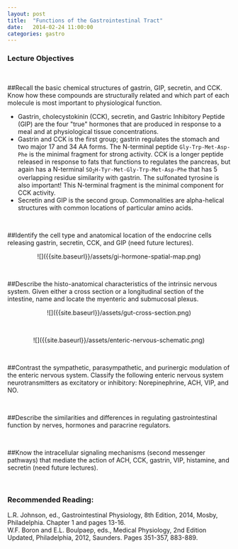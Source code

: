 ```yaml
---
layout: post
title:  "Functions of the Gastrointestinal Tract"
date:   2014-02-24 11:00:00
categories: gastro
---
```


### Lecture Objectives

<span><br></span>

##Recall the basic chemical structures of gastrin, GIP, secretin, and CCK. Know how these compounds are structurally related and which part of each molecule is most important to physiological function.
- Gastrin, cholecystokinin (CCK), secretin, and Gastric Inhibitory Peptide (GIP) are the four "true" hormones that are produced in response to a meal and at physiological tissue concentrations.
- Gastrin and CCK is the first group; gastrin regulates the stomach and two major 17 and 34 AA forms. The N-terminal peptide <code>Gly-Trp-Met-Asp-Phe</code> is the minimal fragment for strong activity. CCK is a longer peptide released in response to fats that functions to regulates the pancreas, but again has a N-terminal <code>SO<sub>2</sub>H-Tyr-Met-Gly-Trp-Met-Asp-Phe</code> that has 5 overlapping residue similarity with gastrin. The sulfonated tyrosine is also important! This N-terminal fragment is the minimal component for CCK activity.
- Secretin and GIP is the second group. Commonalities are alpha-helical structures with common locations of particular amino acids.

<span><br></span>

##Identify the cell type and anatomical location of the endocrine cells releasing gastrin, secretin, CCK, and GIP (need future lectures).

<!-- TODO: Shrink by 25% -->
<div style="text-align:center;" markdown="1">
![]({{site.baseurl}}/assets/gi-hormone-spatial-map.png)
</div>

<span><br></span>

##Describe the histo-anatomical characteristics of the intrinsic nervous system. Given either a cross section or a longitudinal section of the intestine, name and locate the myenteric and submucosal plexus.

<!-- TODO: Shrink by 25% -->
<div style="text-align:center;" markdown="1">
![]({{site.baseurl}}/assets/gut-cross-section.png)
</div>

<span><br></span>

<!-- TODO: Shrink by 25% -->
<div style="text-align:center;" markdown="1">
![]({{site.baseurl}}/assets/enteric-nervous-schematic.png)
</div>

<span><br></span>

##Contrast the sympathetic, parasympathetic, and purinergic modulation of the enteric nervous system. Classify the following enteric nervous system neurotransmitters as excitatory or inhibitory: Norepinephrine, ACH, VIP, and NO.

<span><br></span>

##Describe the similarities and differences in regulating gastrointestinal function by nerves, hormones and paracrine regulators.

<span><br></span>

##Know the intracellular signaling mechanisms (second messenger pathways) that mediate the action of ACH, CCK, gastrin, VIP, histamine, and secretin (need future lectures).

<span><br></span>


### Recommended Reading:
L.R. Johnson, ed., Gastrointestinal Physiology, 8th Edition, 2014, Mosby, Philadelphia. Chapter 1 and pages 13-16.
<span><br></span>
W.F. Boron and E.L. Boulpaep, eds., Medical Physiology, 2nd Edition Updated, Philadelphia, 2012, Saunders. Pages 351-357, 883-889.